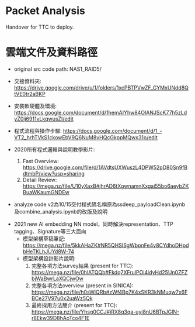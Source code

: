 # Packet Analysis
Handover for TTC to deploy.

# 雲端文件及資料路徑

* original src code path: NAS1_RAID5/

* 交接資料夾: https://drive.google.com/drive/u/1/folders/1xcPBTPVwZF_GYMxUNdd8QtVE0tr2aBKP

* 安裝軟硬體及環境: https://docs.google.com/document/d/1hemAIYhw84OIANJScK77h5zLdyZ0ij6911vLkqwusZI/edit
* 程式流程與操作步驟: https://docs.google.com/document/d/1_-VT2_hrhTVkS1ckowEbV9Q6NuM8vHQcGkppMQwx31o/edit
* 2020所有程式邏輯與說明教學影片: 
  1. Fast Overview: https://drive.google.com/file/d/1AVdtsUXWuszL4DPW52pD80Sn9fBdtmbP/view?usp=sharing
  2. Detail Review: https://mega.nz/file/U10yXaxB#jhrAD6tXgwnamnXxgai55bo6aeybZKBuaWKaumGNDEw

* analyze code v2為10/15交付程式碼名稱原為ssdeep_payloadClean.ipynb及combine_analysis.ipynb的改版及說明

- 2021 new AI embedding NN model，同時解決representation、TTP tagging、Signature等三大面向
  - 模型架構草稿筆記: https://mega.nz/file/5kkAHaZK#NR5QHSISgWbpnFe4v8CYdhoDHpdbHeTKLhJUYd8W-74
  - 模型架構設計影片說明: 
    1. 完整各項方法survey結果 (present for TTC): https://mega.nz/file/0hlATQQb#Fkdq7XFrulPOi4idyHd25Un0ZFZbjWaBwrLaXQCjwOw 
    2. 完整各項方法overview (present in SINICA): https://mega.nz/file/h0sWiQRb#zWf4Bp7K4xSKR3kNMuqw7x6FBCe27V97u0x2uaWz5Qk
    3. 最終採用方法簡介 (present for TTC): https://mega.nz/file/Yhsg0CCJ#iRX8q3qa-uyi8nU6BTpJGlN-r8Ekw39D8hAoTco4F1E
  
